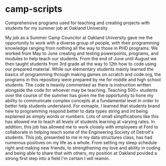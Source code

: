 # camp-scripts
Comprehensive programs used for teaching and creating projects with students for my summer job at Oakland University

My job as a Summer Camp Councilor at Oakland University gave me the opportunity to work with a diverse group of people, with their programming knowledge ranging from nothing all the way to those in PHD programs. We worked from May to June creating and testing powerpoints, programs, and modules to help teach our students. From the end of June until August we then taught students from 3rd grade all the way to 12th how to code using our prepared material. While our elementary students mainly learned the basics of programming through making games on scratch and code.org, the programs in this repository were prepared by me for middle and high school students. The code is heavily commented as there is instruction written alongside the code for whoever may be teaching.
Teaching 500+ students over the course of the summer has given me the opportunity to hone my ability to communicate complex concepts at a fundamental level in order to better help students understand. For exmaple, I learned that students brand new to programming respond better to data types string and int being explained as simply words or numbers. Lots of small simplfications like this has allowed me to teach all levels of students learning at varying rates. 
In addition, this job has allowed me to work closely with employees at Ford to collaborate in helping teach some of the Engineering Society of Detroit's students. 
This job, presented to me in my data structures class, has had numerous positives on my life as a whole. From setting my sleep schedule right and making new friends, to strengthening my love and ability in coding and being able to share that with others, my position at Oakland povided a strong first step into a field I'm certain I will reamin. 
